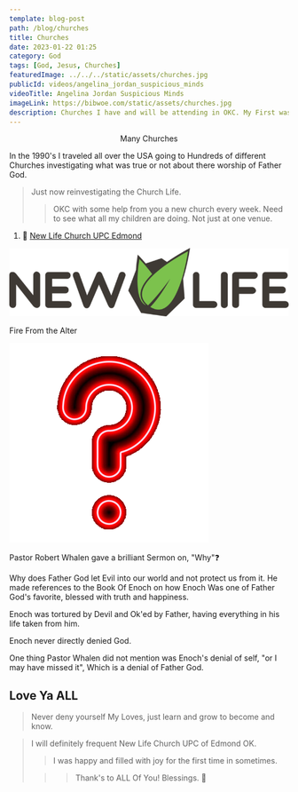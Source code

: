 ```yaml
---
template: blog-post
path: /blog/churches
title: Churches
date: 2023-01-22 01:25
category: God
tags: [God, Jesus, Churches]
featuredImage: ../../../static/assets/churches.jpg
publicId: videos/angelina_jordan_suspicious_minds
videoTitle: Angelina Jordan Suspicious Minds
imageLink: https://bibwoe.com/static/assets/churches.jpg
description: Churches I have and will be attending in OKC. My First was at New Life Church UPC of Edmond OK.
---
```


<Center>Many Churches</Center>

In the 1990's I traveled all over the USA going to Hundreds of different Churches investigating what was true or not about there worship of Father God.

> Just now reinvestigating the Church Life.
>
> > OKC with some help from you a new church every week. Need to see what all my children are doing. Not just at one venue.

<SingleAccordion label='1. New Life Church UPC Edmond OK'>

1. 🔗 [New Life Church UPC Edmond](https://newlifeupcok.com)

![New Life](../../../static/img/new-life-logo.png)

<LeftText>Fire From the Alter</LeftText>

![Why](../../../static/img/question.png)

Pastor Robert Whalen gave a brilliant Sermon on, "Why"❓

Why does Father God let Evil into our world and not protect us from it. He made references to the Book Of Enoch on how Enoch Was one of Father God's favorite, blessed with truth and happiness.

Enoch was tortured by Devil and Ok'ed by Father, having everything in his life taken from him.

Enoch never directly denied God. 

One thing Pastor Whalen did not mention was Enoch's denial of self, "or I may have missed it", Which is a denial of Father God.

## Love Ya ALL

> Never deny yourself My Loves, just learn and grow to become and know.

> I will definitely frequent New Life Church UPC of Edmond OK. 
>
> > I was happy and filled with joy for the first time in sometimes.
>
> > > Thank's to ALL Of You! Blessings. 🙏

<WavyHr className="mt-1 mb-1 text-fuchsia-600" />
